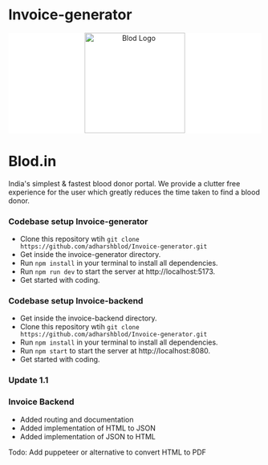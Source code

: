# Invoice-generator

<p align="center" style="background: white"><img src="https://firebasestorage.googleapis.com/v0/b/web-app-ff732.appspot.com/o/logo-01%20(1).png?alt=media&token=69b9f468-b038-4152-8e5c-d63f60e2f5cd" width="200" title="Blod Logo" /></p>

# Blod.in

India's simplest & fastest blood donor portal. We provide a clutter free experience for the user which greatly reduces the time taken to find a blood donor.

### Codebase setup Invoice-generator

- Clone this repository wtih `git clone https://github.com/adharshblod/Invoice-generator.git`
- Get inside the invoice-generator directory.
- Run `npm install` in your terminal to install all dependencies.
- Run `npm run dev` to start the server at http://localhost:5173.
- Get started with coding.


### Codebase setup Invoice-backend
- Get inside the invoice-backend directory.
- Clone this repository wtih `git clone https://github.com/adharshblod/Invoice-generator.git`
- Run `npm install` in your terminal to install all dependencies.
- Run `npm start` to start the server at http://localhost:8080.
- Get started with coding.

### Update 1.1

### Invoice Backend
- Added routing and documentation
- Added implementation of HTML to JSON
- Added implementation of JSON to HTML

Todo: Add puppeteer or alternative to convert HTML to PDF
